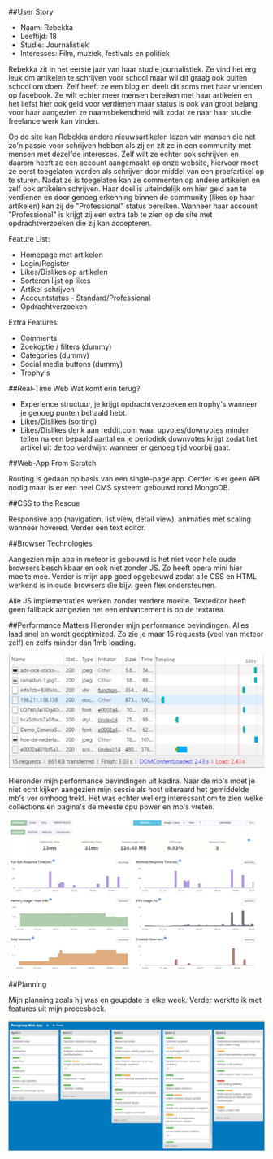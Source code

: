 ##User Story

* Naam: Rebekka
* Leeftijd: 18
* Studie: Journalistiek
* Interesses: Film, muziek, festivals en politiek


Rebekka zit in het eerste jaar van haar studie journalistiek. Ze vind het erg leuk om artikelen te schrijven voor school maar wil dit graag ook buiten
school om doen. Zelf heeft ze een blog en deelt dit soms met haar vrienden op facebook. Ze wilt echter meer mensen bereiken met haar artikelen en het
liefst hier ook geld voor verdienen maar status is ook van groot belang voor haar aangezien ze naamsbekendheid wilt zodat ze naar haar studie freelance
werk kan vinden.

Op de site kan Rebekka andere nieuwsartikelen lezen van mensen die net zo'n passie voor schrijven hebben als zij en zit ze in een community met mensen
met dezelfde interesses. Zelf wilt ze echter ook schrijven en daarom heeft ze een account aangemaakt op onze website, hiervoor moet ze eerst toegelaten worden
als schrijver door middel van een proefartikel op te sturen. Nadat ze is toegelaten kan ze commenten op andere artikelen en zelf ook artikelen schrijven. 
Haar doel is uiteindelijk om hier geld aan te verdienen en door genoeg erkenning binnen de community (likes op haar artikelen) kan zij de "Professional" status bereiken. Wanneer haar account "Professional" is krijgt zij
een extra tab te zien op de site met opdrachtverzoeken die zij kan accepteren.



Feature List:

* Homepage met artikelen
* Login/Register
* Likes/Dislikes op artikelen
* Sorteren lijst op likes
* Artikel schrijven
* Accountstatus - Standard/Professional
* Opdrachtverzoeken


Extra Features:

* Comments
* Zoekoptie / filters (dummy)
* Categories (dummy)
* Social media buttons (dummy)
* Trophy's


##Real-Time Web
Wat komt erin terug?

* Experience structuur, je krijgt opdrachtverzoeken en trophy's wanneer je genoeg punten behaald hebt. 
* Likes/Dislikes (sorting)
* Likes/Dislikes denk aan reddit.com waar upvotes/downvotes minder tellen na een bepaald aantal en je periodiek downvotes krijgt zodat het artikel uit de top verdwijnt wanneer er genoeg tijd voorbij gaat.


##Web-App From Scratch

Routing is gedaan op basis van een single-page app. Cerder is er geen API nodig maar is er een heel CMS systeem gebouwd rond MongoDB.



##CSS to the Rescue

Responsive app (navigation, list view, detail view), animaties met scaling wanneer hovered. 
Verder een text editor.



##Browser Technologies

Aangezien mijn app in meteor is gebouwd is het niet voor hele oude browsers beschikbaar en ook niet zonder JS. Zo heeft opera mini hier moeite mee.
Verder is mijn app goed opgebouwd zodat alle CSS en HTML werkend is in oude browsers die bijv. geen flex ondersteunen.

Alle JS implementaties werken zonder verdere moeite. Texteditor heeft geen fallback aangezien het een enhancement is op de textarea.



##Performance Matters
Hieronder mijn performance bevindingen. Alles laad snel en wordt geoptimized. Zo zie je maar 15 requests (veel van meteor zelf) en zelfs minder dan 1mb loading.



![alt tag](readme_images/network.png)





Hieronder mijn performance bevindingen uit kadira. Naar de mb's moet je niet echt kijken aangezien mijn sessie als host uiteraard het gemiddelde mb's ver omhoog trekt.
Het was echter wel erg interessant om te zien welke collections en pagina's de meeste cpu power en mb's vreten.



![alt tag](readme_images/kadira.png)




##Planning


Mijn planning zoals hij was en geupdate is elke week. Verder werktte ik met features uit mijn procesboek.



![alt tag](readme_images/trello.png)
